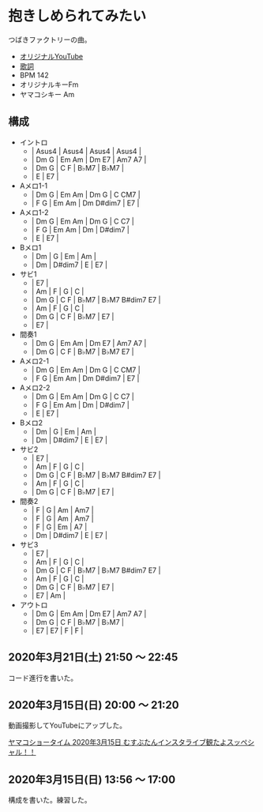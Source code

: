 # 抱きしめられてみたい

つばきファクトリーの曲。

- [オリジナルYouTube](https://www.youtube.com/watch?v=wJqZLPB9Jlg)
- [歌詞](http://j-lyric.net/artist/a05b4c9/l04f02c.html)
- BPM 142
- オリジナルキーFm
- ヤマコシキー Am

## 構成

- イントロ
  - | Asus4 | Asus4 | Asus4 | Asus4 | 
  - | Dm G | Em Am | Dm E7 | Am7 A7 |
  - | Dm G | C F | B♭M7 | B♭M7 |
  - | E | E7 |
- Aメロ1-1
  - | Dm G | Em Am | Dm G | C CM7 |
  - | F G | Em Am | Dm D#dim7 | E7 |
- Aメロ1-2
  - | Dm G | Em Am | Dm G | C C7 |
  - | F G | Em Am | Dm | D#dim7 |
  - | E | E7 |
- Bメロ1
  - | Dm | G | Em | Am |
  - | Dm | D#dim7 | E | E7 |
- サビ1
  - | E7 |
  - | Am | F | G | C |
  - | Dm G | C F | B♭M7 | B♭M7 B#dim7 E7 | 
  - | Am | F | G | C |
  - | Dm G | C F | B♭M7 | E7 |
  - | E7 |
- 間奏1
  - | Dm G | Em Am | Dm E7 | Am7 A7 |
  - | Dm G | C F | B♭M7 | B♭M7 E7 |
- Aメロ2-1
  - | Dm G | Em Am | Dm G | C CM7 |
  - | F G | Em Am | Dm D#dim7 | E7 |
- Aメロ2-2
  - | Dm G | Em Am | Dm G | C C7 |
  - | F G | Em Am | Dm | D#dim7 |
  - | E | E7 |
- Bメロ2
  - | Dm | G | Em | Am |
  - | Dm | D#dim7 | E | E7 |
- サビ2
  - | E7 |
  - | Am | F | G | C |
  - | Dm G | C F | B♭M7 | B♭M7 B#dim7 E7 | 
  - | Am | F | G | C |
  - | Dm G | C F | B♭M7 | E7 |
- 間奏2
  - | F | G | Am | Am7 |
  - | F | G | Am | Am7 |
  - | F | G | Em | A7 |
  - | Dm | D#dim7 | E | E7 | 
- サビ3
  - | E7 |
  - | Am | F | G | C |
  - | Dm G | C F | B♭M7 | B♭M7 B#dim7 E7 | 
  - | Am | F | G | C |
  - | Dm G | C F | B♭M7 | E7 |
  - | E7 | Am |
- アウトロ
  - | Dm G | Em Am | Dm E7 | Am7 A7 |
  - | Dm G | C F | B♭M7 | B♭M7 |
  - | E7 | E7 | F | F |

## 2020年3月21日(土) 21:50 ～ 22:45

コード進行を書いた。

## 2020年3月15日(日) 20:00 ～ 21:20

動画撮影してYouTubeにアップした。

[ヤマコショータイム 2020年3月15日 むすぶたんインスタライブ観たよスッペシャル！！](https://www.youtube.com/watch?v=PtJ_92vNOmg)

## 2020年3月15日(日) 13:56 ～ 17:00

構成を書いた。練習した。
